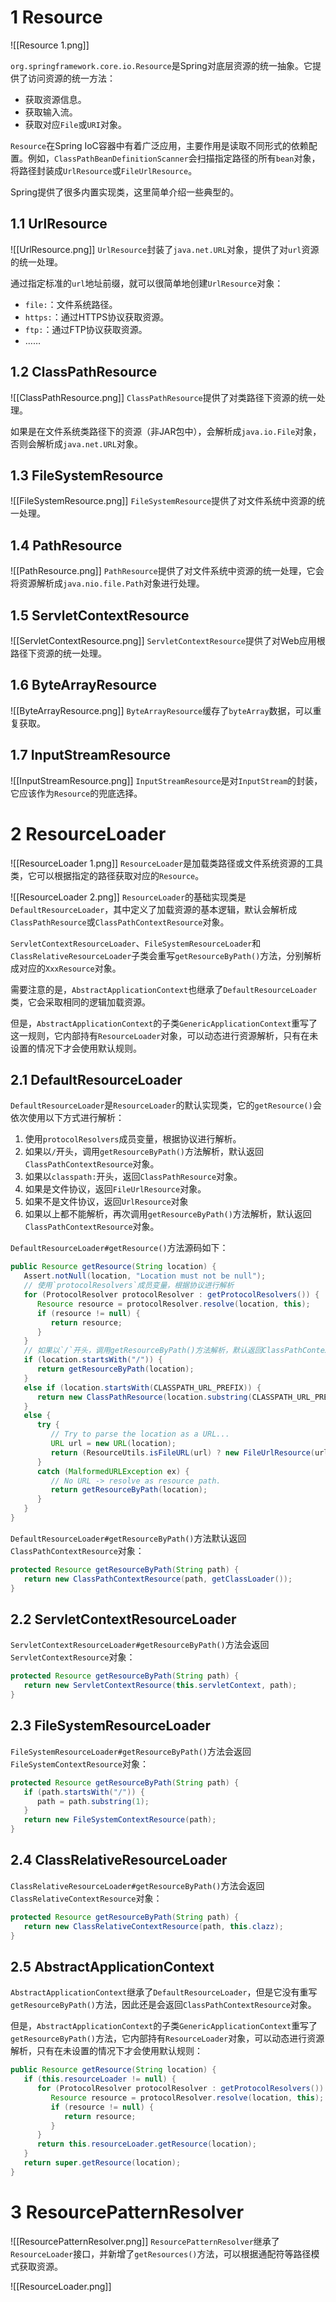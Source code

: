 # 1 Resource
![[Resource 1.png]]

`org.springframework.core.io.Resource`是Spring对底层资源的统一抽象。它提供了访问资源的统一方法：
- 获取资源信息。
- 获取输入流。
- 获取对应`File`或`URI`对象。

`Resource`在Spring IoC容器中有着广泛应用，主要作用是读取不同形式的依赖配置。例如，`ClassPathBeanDefinitionScanner`会扫描指定路径的所有`bean`对象，将路径封装成`UrlResource`或`FileUrlResource`。

Spring提供了很多内置实现类，这里简单介绍一些典型的。

## 1.1 UrlResource
![[UrlResource.png]]
`UrlResource`封装了`java.net.URL`对象，提供了对`url`资源的统一处理。

通过指定标准的`url`地址前缀，就可以很简单地创建`UrlResource`对象：
- `file:`：文件系统路径。
- `https:`：通过HTTPS协议获取资源。
- `ftp:`：通过FTP协议获取资源。
- ……

## 1.2 ClassPathResource
![[ClassPathResource.png]]
`ClassPathResource`提供了对类路径下资源的统一处理。

如果是在文件系统类路径下的资源（非JAR包中），会解析成`java.io.File`对象，否则会解析成`java.net.URL`对象。

## 1.3 FileSystemResource
![[FileSystemResource.png]]
`FileSystemResource`提供了对文件系统中资源的统一处理。

## 1.4 PathResource
![[PathResource.png]]
`PathResource`提供了对文件系统中资源的统一处理，它会将资源解析成`java.nio.file.Path`对象进行处理。

## 1.5 ServletContextResource
![[ServletContextResource.png]]
`ServletContextResource`提供了对Web应用根路径下资源的统一处理。

## 1.6 ByteArrayResource
![[ByteArrayResource.png]]
`ByteArrayResource`缓存了`byteArray`数据，可以重复获取。

## 1.7 InputStreamResource
![[InputStreamResource.png]]
`InputStreamResource`是对`InputStream`的封装，它应该作为`Resource`的兜底选择。

# 2 ResourceLoader
![[ResourceLoader 1.png]]
`ResourceLoader`是加载类路径或文件系统资源的工具类，它可以根据指定的路径获取对应的`Resource`。

![[ResourceLoader 2.png]]
`ResourceLoader`的基础实现类是`DefaultResourceLoader`，其中定义了加载资源的基本逻辑，默认会解析成`ClassPathResource`或`ClassPathContextResource`对象。

`ServletContextResourceLoader`、`FileSystemResourceLoader`和`ClassRelativeResourceLoader`子类会重写`getResourceByPath()`方法，分别解析成对应的`XxxResource`对象。

需要注意的是，`AbstractApplicationContext`也继承了`DefaultResourceLoader`类，它会采取相同的逻辑加载资源。

但是，`AbstractApplicationContext`的子类`GenericApplicationContext`重写了这一规则，它内部持有`ResourceLoader`对象，可以动态进行资源解析，只有在未设置的情况下才会使用默认规则。

## 2.1 DefaultResourceLoader
`DefaultResourceLoader`是`ResourceLoader`的默认实现类，它的`getResource()`会依次使用以下方式进行解析：
1. 使用`protocolResolvers`成员变量，根据协议进行解析。
2. 如果以`/`开头，调用`getResourceByPath()`方法解析，默认返回`ClassPathContextResource`对象。
3. 如果以`classpath:`开头，返回`ClassPathResource`对象。
4. 如果是文件协议，返回`FileUrlResource`对象。
5. 如果不是文件协议，返回`UrlResource`对象
6. 如果以上都不能解析，再次调用`getResourceByPath()`方法解析，默认返回`ClassPathContextResource`对象。

`DefaultResourceLoader#getResource()`方法源码如下：
```java
public Resource getResource(String location) {  
   Assert.notNull(location, "Location must not be null");  
   // 使用`protocolResolvers`成员变量，根据协议进行解析
   for (ProtocolResolver protocolResolver : getProtocolResolvers()) {  
      Resource resource = protocolResolver.resolve(location, this);  
      if (resource != null) {  
         return resource;  
      }  
   }  
   // 如果以`/`开头，调用getResourceByPath()方法解析，默认返回ClassPathContextResource对象。
   if (location.startsWith("/")) {  
      return getResourceByPath(location);  
   }  
   else if (location.startsWith(CLASSPATH_URL_PREFIX)) {  
      return new ClassPathResource(location.substring(CLASSPATH_URL_PREFIX.length()), getClassLoader());  
   }  
   else {  
      try {  
         // Try to parse the location as a URL...  
         URL url = new URL(location);  
         return (ResourceUtils.isFileURL(url) ? new FileUrlResource(url) : new UrlResource(url));  
      }  
      catch (MalformedURLException ex) {  
         // No URL -> resolve as resource path.  
         return getResourceByPath(location);  
      }  
   }  
}
```

`DefaultResourceLoader#getResourceByPath()`方法默认返回`ClassPathContextResource`对象：
```java
protected Resource getResourceByPath(String path) {  
   return new ClassPathContextResource(path, getClassLoader());  
}
```

## 2.2 ServletContextResourceLoader
`ServletContextResourceLoader#getResourceByPath()`方法会返回`ServletContextResource`对象：
```java
protected Resource getResourceByPath(String path) {  
   return new ServletContextResource(this.servletContext, path);  
}
```

## 2.3 FileSystemResourceLoader
`FileSystemResourceLoader#getResourceByPath()`方法会返回`FileSystemContextResource`对象：
```java
protected Resource getResourceByPath(String path) {  
   if (path.startsWith("/")) {  
      path = path.substring(1);  
   }  
   return new FileSystemContextResource(path);  
}
```

## 2.4 ClassRelativeResourceLoader
`ClassRelativeResourceLoader#getResourceByPath()`方法会返回`ClassRelativeContextResource`对象：
```java
protected Resource getResourceByPath(String path) {  
   return new ClassRelativeContextResource(path, this.clazz);  
}
```

## 2.5 AbstractApplicationContext
`AbstractApplicationContext`继承了`DefaultResourceLoader`，但是它没有重写`getResourceByPath()`方法，因此还是会返回`ClassPathContextResource`对象。

但是，`AbstractApplicationContext`的子类`GenericApplicationContext`重写了`getResourceByPath()`方法，它内部持有`ResourceLoader`对象，可以动态进行资源解析，只有在未设置的情况下才会使用默认规则：
```java
public Resource getResource(String location) {  
   if (this.resourceLoader != null) {  
      for (ProtocolResolver protocolResolver : getProtocolResolvers()) {  
         Resource resource = protocolResolver.resolve(location, this);  
         if (resource != null) {  
            return resource;  
         }  
      }  
      return this.resourceLoader.getResource(location);  
   }  
   return super.getResource(location);  
}
```

# 3 ResourcePatternResolver
![[ResourcePatternResolver.png]]
`ResourcePatternResolver`继承了`ResourceLoader`接口，并新增了`getResources()`方法，可以根据通配符等路径模式获取资源。



![[ResourceLoader.png]]